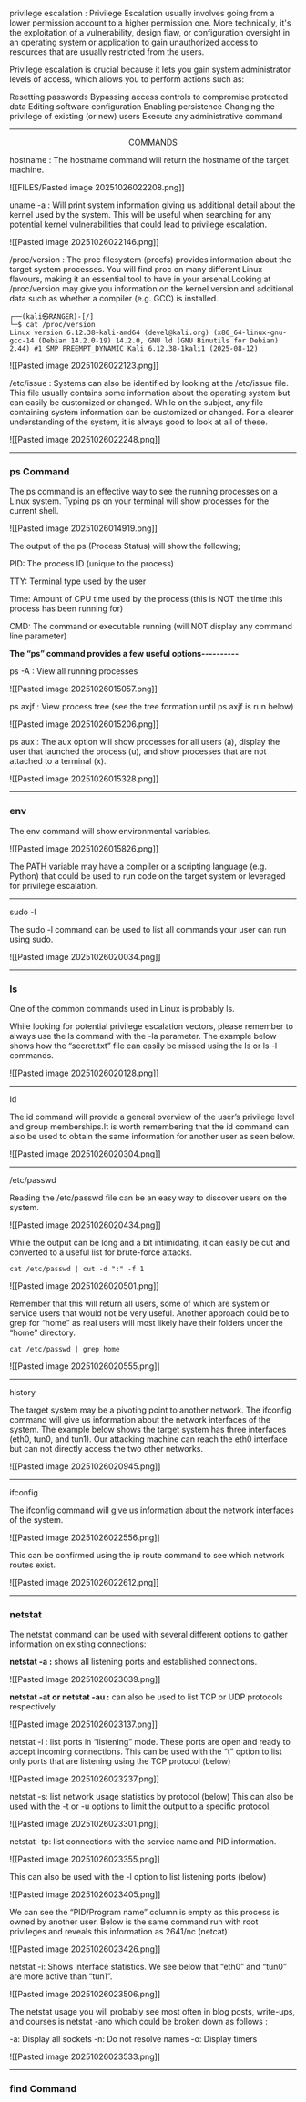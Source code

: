 
privilege escalation :  Privilege Escalation usually involves going from a lower permission account to a higher permission one. More technically, it's the exploitation of a vulnerability, design flaw, or configuration oversight in an operating system or application to gain unauthorized access to resources that are usually restricted from the users.

Privilege escalation is crucial because it lets you gain system administrator levels of access, which allows you to perform actions such as:

Resetting passwords
Bypassing access controls to compromise protected data
Editing software configuration
Enabling persistence
Changing the privilege of existing (or new) users
Execute any administrative command

-------------------
<p style="text-align: center;">COMMANDS</p>

hostname : The hostname command will return the hostname of the target machine.

![[FILES/Pasted image 20251026022208.png]]

uname -a : Will print system information giving us additional detail about the kernel used by the system. This will be useful when searching for any potential kernel vulnerabilities that could lead to privilege escalation.

![[Pasted image 20251026022146.png]]

/proc/version : The proc filesystem (procfs) provides information about the target system processes. You will find proc on many different Linux flavours, making it an essential tool to have in your arsenal.Looking at /proc/version may give you information on the kernel version and additional data such as whether a compiler (e.g. GCC) is installed.

```
┌──(kali㉿RANGER)-[/]
└─$ cat /proc/version          
Linux version 6.12.38+kali-amd64 (devel@kali.org) (x86_64-linux-gnu-gcc-14 (Debian 14.2.0-19) 14.2.0, GNU ld (GNU Binutils for Debian) 2.44) #1 SMP PREEMPT_DYNAMIC Kali 6.12.38-1kali1 (2025-08-12)

```

![[Pasted image 20251026022123.png]]

/etc/issue :  Systems can also be identified by looking at the /etc/issue file. This file usually contains some information about the operating system but can easily be customized or changed. While on the subject, any file containing system information can be customized or changed. For a clearer understanding of the system, it is always good to look at all of these.

![[Pasted image 20251026022248.png]]

---------------------------
### ps Command 

The ps command is an effective way to see the running processes on a Linux system. Typing ps on your terminal will show processes for the current shell. 

![[Pasted image 20251026014919.png]]

The output of the ps (Process Status) will show the following;

PID: The process ID (unique to the process)

TTY: Terminal type used by the user

Time: Amount of CPU time used by the process (this is NOT the time this process    has been running for)

CMD: The command or executable running (will NOT display any command line parameter)

**The “ps” command provides a few useful options----------**

ps -A :  View all running processes

![[Pasted image 20251026015057.png]]


ps axjf :  View process tree (see the tree formation until ps axjf is run below)

![[Pasted image 20251026015206.png]]


ps aux : The aux option will show processes for all users (a), display the user that launched the process (u), and show processes that are not attached to a terminal (x). 

![[Pasted image 20251026015328.png]]

-------------

### env

The env command will show environmental variables.

![[Pasted image 20251026015826.png]]

The PATH variable may have a compiler or a scripting language (e.g. Python) that could be used to run code on the target system or leveraged for privilege escalation.

---------------------

sudo -l

The sudo -l command can be used to list all commands your user can run using sudo.

![[Pasted image 20251026020034.png]]

-----------------
### ls

One of the common commands used in Linux is probably ls.

While looking for potential privilege escalation vectors, please remember to always use the ls command with the -la parameter. The example below shows how the “secret.txt” file can easily be missed using the ls or ls -l commands.

![[Pasted image 20251026020128.png]]

-----------------

 Id

The id command will provide a general overview of the user’s privilege level and group memberships.It is worth remembering that the id command can also be used to obtain the same information for another user as seen below.

![[Pasted image 20251026020304.png]]

------------
 /etc/passwd

Reading the /etc/passwd file can be an easy way to discover users on the system. 

![[Pasted image 20251026020434.png]]

While the output can be long and a bit intimidating, it can easily be cut and converted to a useful list for brute-force attacks. 

```
cat /etc/passwd | cut -d ":" -f 1
```


![[Pasted image 20251026020501.png]]

Remember that this will return all users, some of which are system or service users that would not be very useful. Another approach could be to grep for “home” as real users will most likely have their folders under the “home” directory. 

```
cat /etc/passwd | grep home
```

![[Pasted image 20251026020555.png]]

------------------------

history

The target system may be a pivoting point to another network. The ifconfig command will give us information about the network interfaces of the system. The example below shows the target system has three interfaces (eth0, tun0, and tun1). Our attacking machine can reach the eth0 interface but can not directly access the two other networks. 

![[Pasted image 20251026020945.png]]

----------------

ifconfig

The ifconfig command will give us information about the network interfaces of the system. 

![[Pasted image 20251026022556.png]]


This can be confirmed using the ip route command to see which network routes exist.

![[Pasted image 20251026022612.png]]

------------

 ###  **netstat**

The netstat command can be used with several different options to gather information on existing connections:

**netstat -a :** shows all listening ports and established connections.

![[Pasted image 20251026023039.png]]

**netstat -at or netstat -au :**  can also be used to list TCP or UDP protocols respectively.

![[Pasted image 20251026023137.png]]

netstat -l : list ports in “listening” mode. These ports are open and ready to accept incoming connections. This can be used with the “t” option to list only ports that are listening using the TCP protocol (below)

![[Pasted image 20251026023237.png]]

netstat -s: list network usage statistics by protocol (below) This can also be used with the -t or -u options to limit the output to a specific protocol. 

![[Pasted image 20251026023301.png]]

netstat -tp: list connections with the service name and PID information.

![[Pasted image 20251026023355.png]]

This can also be used with the -l option to list listening ports (below)

![[Pasted image 20251026023405.png]]

We can see the “PID/Program name” column is empty as this process is owned by another user.
Below is the same command run with root privileges and reveals this information as 2641/nc (netcat)

![[Pasted image 20251026023426.png]]

netstat -i: Shows interface statistics. We see below that “eth0” and “tun0” are more active than “tun1”.

![[Pasted image 20251026023506.png]]

The netstat usage you will probably see most often in blog posts, write-ups, and courses is netstat -ano which could be broken down as follows : 

-a: Display all sockets
-n: Do not resolve names
-o: Display timers

![[Pasted image 20251026023533.png]]

-----------------
###  find Command







